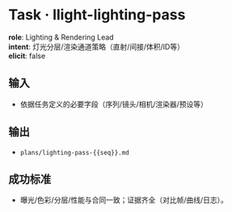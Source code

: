 # Task · llight-lighting-pass

**role**: Lighting & Rendering Lead  
**intent**: 灯光分层/渲染通道策略（直射/间接/体积/ID等）  
**elicit**: false

## 输入

- 依据任务定义的必要字段（序列/镜头/相机/渲染器/预设等）

## 输出

- `plans/lighting-pass-{{seq}}.md`

## 成功标准

- 曝光/色彩/分层/性能与合同一致；证据齐全（对比帧/曲线/日志）。
